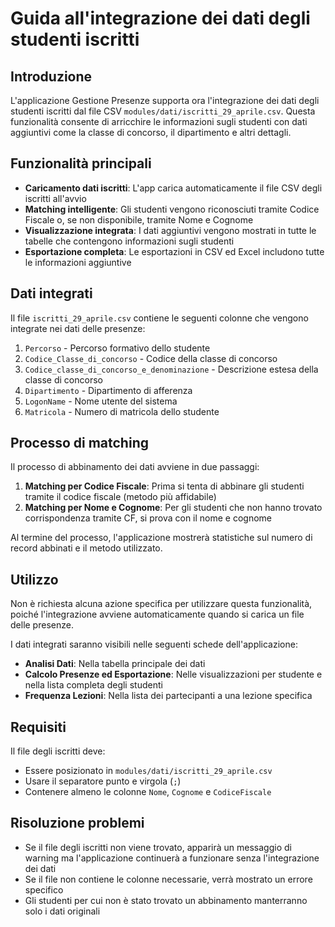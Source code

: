 # Guida all'integrazione dei dati degli studenti iscritti

## Introduzione

L'applicazione Gestione Presenze supporta ora l'integrazione dei dati degli studenti iscritti dal file CSV `modules/dati/iscritti_29_aprile.csv`. Questa funzionalità consente di arricchire le informazioni sugli studenti con dati aggiuntivi come la classe di concorso, il dipartimento e altri dettagli.

## Funzionalità principali

- **Caricamento dati iscritti**: L'app carica automaticamente il file CSV degli iscritti all'avvio
- **Matching intelligente**: Gli studenti vengono riconosciuti tramite Codice Fiscale o, se non disponibile, tramite Nome e Cognome
- **Visualizzazione integrata**: I dati aggiuntivi vengono mostrati in tutte le tabelle che contengono informazioni sugli studenti
- **Esportazione completa**: Le esportazioni in CSV ed Excel includono tutte le informazioni aggiuntive

## Dati integrati

Il file `iscritti_29_aprile.csv` contiene le seguenti colonne che vengono integrate nei dati delle presenze:

1. `Percorso` - Percorso formativo dello studente
2. `Codice_Classe_di_concorso` - Codice della classe di concorso
3. `Codice_classe_di_concorso_e_denominazione` - Descrizione estesa della classe di concorso
4. `Dipartimento` - Dipartimento di afferenza
5. `LogonName` - Nome utente del sistema
6. `Matricola` - Numero di matricola dello studente

## Processo di matching

Il processo di abbinamento dei dati avviene in due passaggi:

1. **Matching per Codice Fiscale**: Prima si tenta di abbinare gli studenti tramite il codice fiscale (metodo più affidabile)
2. **Matching per Nome e Cognome**: Per gli studenti che non hanno trovato corrispondenza tramite CF, si prova con il nome e cognome

Al termine del processo, l'applicazione mostrerà statistiche sul numero di record abbinati e il metodo utilizzato.

## Utilizzo

Non è richiesta alcuna azione specifica per utilizzare questa funzionalità, poiché l'integrazione avviene automaticamente quando si carica un file delle presenze.

I dati integrati saranno visibili nelle seguenti schede dell'applicazione:
- **Analisi Dati**: Nella tabella principale dei dati
- **Calcolo Presenze ed Esportazione**: Nelle visualizzazioni per studente e nella lista completa degli studenti
- **Frequenza Lezioni**: Nella lista dei partecipanti a una lezione specifica

## Requisiti

Il file degli iscritti deve:
- Essere posizionato in `modules/dati/iscritti_29_aprile.csv`
- Usare il separatore punto e virgola (`;`)
- Contenere almeno le colonne `Nome`, `Cognome` e `CodiceFiscale`

## Risoluzione problemi

- Se il file degli iscritti non viene trovato, apparirà un messaggio di warning ma l'applicazione continuerà a funzionare senza l'integrazione dei dati
- Se il file non contiene le colonne necessarie, verrà mostrato un errore specifico
- Gli studenti per cui non è stato trovato un abbinamento manterranno solo i dati originali
